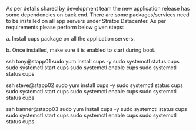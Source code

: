 As per details shared by development team the new application release has some dependencies on back end. There are some packages/services need to be installed on all app servers under Stratos Datacenter. As per requirements please perform below given steps:


a. Install cups package on all the application servers.

b. Once installed, make sure it is enabled to start during boot.


ssh tony@stapp01
sudo yum install cups -y
sudo systemctl status cups
sudo systemctl start cups
sudo systemctl enable cups
sudo systemctl status cups
   
   ssh steve@stapp02
   sudo yum install cups -y
   sudo systemctl status cups
   sudo systemctl start cups
   sudo systemctl enable cups
   sudo systemctl status cups

   ssh banner@stapp03
   sudo yum install cups -y
   sudo systemctl status cups
   sudo systemctl start cups
   sudo systemctl enable cups
   sudo systemctl status cups
